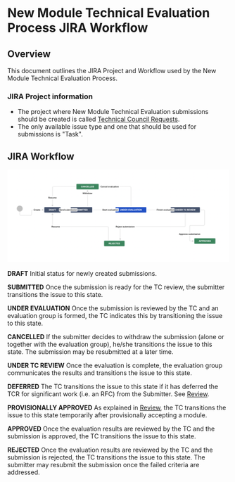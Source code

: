 # New Module Technical Evaluation Process JIRA Workflow

## Overview
This document outlines the JIRA Project and Workflow used by the New Module Technical Evaluation Process.

### JIRA Project information
* The project where New Module Technical Evaluation submissions should be created is called [Technical Council Requests](https://issues.folio.org/projects/TCR).
* The only available issue type and one that should be used for submissions is "Task".

## JIRA Workflow
![Techical Council Requests Workflow](assets/workflow.png)

**DRAFT** Initial status for newly created submissions.

**SUBMITTED** Once the submission is ready for the TC review, the submitter transitions the issue to this state.

**UNDER EVALUATION** Once the submission is reviewed by the TC and an evaluation group is formed, the TC indicates this by transitioning the issue to this state.

**CANCELLED** If the submitter decides to withdraw the submission (alone or together with the evaluation group), he/she transitions the issue to this state.
The submission may be resubmitted at a later time.

**UNDER TC REVIEW** Once the evaluation is complete, the evaluation group communicates the results and transitions the issue to this state.

**DEFERRED** The TC transitions the issue to this state if it has deferred the TCR for significant work (i.e. an RFC) from the Submitter.  See [Review](NEW_MODULE_TECH_EVAL.md/Review).

**PROVISIONALLY APPROVED** As explained in [Review](NEW_MODULE_TECH_EVAL.md/Review), the TC transitions the issue to this state temporarily after provisionally accepting a module.

**APPROVED** Once the evaluation results are reviewed by the TC and the submission is approved, the TC transitions the issue to this state.

**REJECTED** Once the evaluation results are reviewed by the TC and the submission is rejected, the TC transitions the issue to this state. 
The submitter may resubmit the submission once the failed criteria are addressed.
